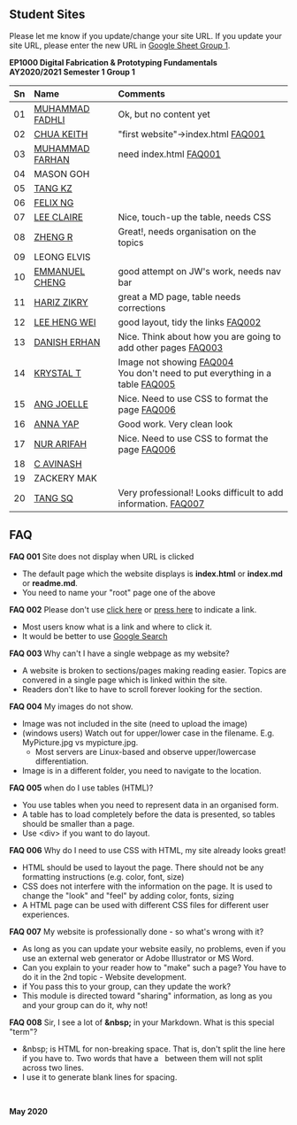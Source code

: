 
## Student Sites

Please let me know if you update/change your site URL.
If you update your site URL, please enter the new URL in [Google Sheet Group 1](https://drive.google.com/open?id=1X9X7FhpFlZU25ybGc4Znd4XozB-3NqZJ).

**EP1000 Digital Fabrication & Prototyping Fundamentals**    
**AY2020/2021 Semester 1 Group 1**

|Sn   |Name        |Comments|
|:-------|:-----------|:------|
01 |  [MUHAMMAD FADHLI](https://darksnowle.github.io/EP1000/) | Ok, but no content yet|
02 |  [CHUA KEITH     ](https://keithsp.github.io/Ep1000/) |"first website"->index.html [FAQ001](#faq001)|
03 |  [MUHAMMAD FARHAN](https://mfarhan1211.github.io/EP1000/) | need index.html [FAQ001](#faq001) |
04 |  MASON GOH       |       |
05 |  [TANG KZ](https://tangkenzee.github.io/EP1000)         |     |
06 |  [FELIX NG       ](https://felixnkw.github.io/EP1000/) ||
07 |  [LEE CLAIRE     ](https://sp-claire.github.io/E1000/) |Nice, touch-up the table, needs CSS|
08 |  [ZHENG R        ](https://zhengrq20.github.io/ep1000/) |Great!, needs organisation on the topics|
09 |  LEONG ELVIS     |     |
10 |  [EMMANUEL CHENG ](https://partixle.github.io/EP1000/) |good attempt on JW's work, needs nav bar|
11 |  [HARIZ ZIKRY    ](https://harizzikry.github.io/EP1000/) |great a MD page, table needs corrections|
12 |  [LEE HENG WEI   ](https://leehengwei.github.io/EP1000/) |good layout, tidy the links [FAQ002](#faq002)|
13 |  [DANISH ERHAN   ](https://danish-erhan02.github.io/EP1000/) |Nice. Think about how you are going to add other pages [FAQ003](#faq003)|
14 |  [KRYSTAL T      ](https://krystaltan19.github.io/EP1000/) |Image not showing [FAQ004](#faq004)<br>You don't need to put everything in a table [FAQ005](#faq005)|
15 |  [ANG JOELLE     ](https://jaze7.github.io/EP1000/) |Nice. Need to use CSS to format the page [FAQ006](#faq006)|
16 |  [ANNA YAP       ](https://annayjl.github.io/EP1000/) |Good work.  Very clean look|
17 |  [NUR ARIFAH     ](https://refrigerated.github.io/EP1000/) |Nice. Need to use CSS to format the page [FAQ006](#faq006)|
18 |  [C AVINASH](https://raeyyyychael.github.io/EP1000/)|      |
19 |  ZACKERY MAK     |      |
20 |  [TANG SQ        ](https://tangshiqing.github.io/EP1000/) |Very professional! Looks difficult to add information.  [FAQ007](#faq007)|


## FAQ

<a name="faq001"></a>**FAQ 001** Site does not display when URL is clicked

* The default page which the website displays is **index.html** or **index.md** or **readme.md**.
* You need to name your "root" page one of the above

<a name="faq002"></a>**FAQ 002** Please don't use [click here](http://google.com) or [press here](http://google.com) to indicate a link.

* Most users know what is a link and where to click it.
* It would be better to use [Google Search](http://google.com)

<a name="faq003"></a>**FAQ 003** Why can't I have a single webpage as my website?

* A website is broken to sections/pages making reading easier.  Topics are convered in a single page which is linked within the site.
* Readers don't like to have to scroll forever looking for the section.

<a name="faq004"></a>**FAQ 004** My images do not show.

* Image was not included in the site (need to upload the image)
* (windows users) Watch out for upper/lower case in the filename. E.g. MyPicture.jpg vs mypicture.jpg.   
    - Most servers are Linux-based and observe upper/lowercase differentiation.
* Image is in a different folder, you need to navigate to the location.

<a name="faq005"></a>**FAQ 005** when do I use tables (HTML)?

* You use tables when you need to represent data in an organised form.
* A table has to load completely before the data is presented, so tables should be smaller than a page.
* Use \<div\> if you want to do layout.

<a name="faq006"></a>**FAQ 006** Why do I need to use CSS with HTML, my site already looks great!

* HTML should be used to layout the page. There should not be any formatting instructions (e.g. color, font, size)
* CSS does not interfere with the information on the page.  It is used to change the "look" and "feel" by adding color, fonts, sizing
* A HTML page can be used with different CSS files for different user experiences.

<a name="faq007"></a>**FAQ 007** My website is professionally done - so what's wrong with it?

* As long as you can update your website easily, no problems, even if you use an external web generator or Adobe Illustrator or MS Word.
* Can you explain to your reader how to "make" such a page?  You have to do it in the 2nd topic - Website development.
* if You pass this to your group, can they update the work?
* This module is directed toward "sharing" information, as long as you and your group can do it, why not!

<a name="faq008"></a>**FAQ 008** Sir, I see a lot of **&amp;nbsp;** in your Markdown. What is this special "term"?

* &amp;nbsp; is HTML for non-breaking space.  That is, don't split the line here if you have to.  Two words that have a &nbsp; between them will not split across two lines.
* I use it to generate blank lines for spacing.

&nbsp; 

**May 2020**
